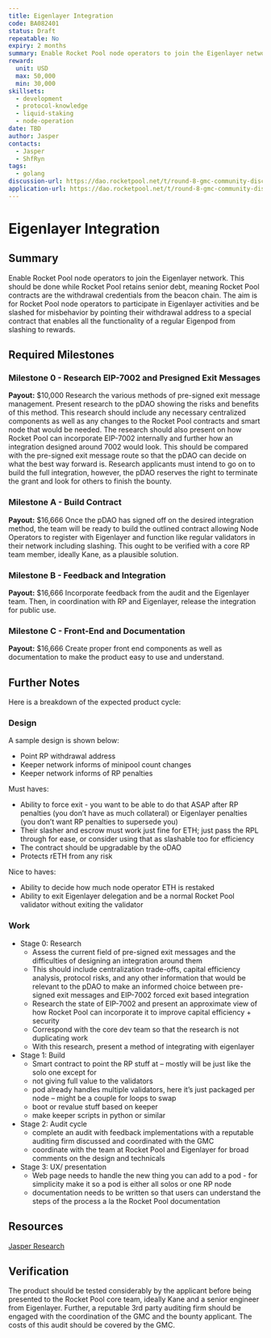```yaml
---
title: Eigenlayer Integration
code: BA082401
status: Draft
repeatable: No
expiry: 2 months
summary: Enable Rocket Pool node operators to join the Eigenlayer network.
reward: 
  unit: USD
  max: 50,000
  min: 30,000
skillsets:
  - development
  - protocol-knowledge
  - liquid-staking
  - node-operation
date: TBD
author: Jasper
contacts:
  - Jasper
  - ShfRyn
tags: 
  - golang
discussion-url: https://dao.rocketpool.net/t/round-8-gmc-community-discussion-of-submitted-applications/2557/19?u=shfryn
application-url: https://dao.rocketpool.net/t/round-8-gmc-community-discussion-of-submitted-applications/2557/19?u=shfryn
---
```


# Eigenlayer Integration

## Summary 
Enable Rocket Pool node operators to join the Eigenlayer network. This should be done while Rocket Pool retains senior debt, meaning Rocket Pool contracts are the withdrawal credentials from the beacon chain. The aim is for Rocket Pool node operators to participate in Eigenlayer activities and be slashed for misbehavior by pointing their withdrawal address to a special contract that enables all the functionality of a regular Eigenpod from slashing to rewards. 

## Required Milestones

### Milestone 0 - Research EIP-7002 and Presigned Exit Messages
**Payout:** $10,000
Research the various methods of pre-signed exit message management. Present research to the pDAO showing the risks and benefits of this method. This research should include any necessary centralized components as well as any changes to the Rocket Pool contracts and smart node that would be needed. The research should also present on how Rocket Pool can incorporate EIP-7002 internally and further how an integration designed around 7002 would look. This should be compared with the pre-signed exit message route so that the pDAO can decide on what the best way forward is. Research applicants must intend to go on to build the full integration, however, the pDAO reserves the right to terminate the grant and look for others to finish the bounty.

### Milestone A - Build Contract
**Payout:** $16,666
Once the pDAO has signed off on the desired integration method, the team will be ready to build the outlined contract allowing Node Operators to register with Eigenlayer and function like regular validators in their network including slashing. This ought to be verified with a core RP team member, ideally Kane, as a plausible solution.

### Milestone B - Feedback and Integration
**Payout:** $16,666
Incorporate feedback from the audit and the Eigenlayer team. Then, in coordination with RP and Eigenlayer, release the integration for public use.

### Milestone C - Front-End and Documentation
**Payout:** $16,666
Create proper front end components as well as documentation to make the product easy to use and understand.

## Further Notes
Here is a breakdown of the expected product cycle:

### Design
A sample design is shown below:
* Point RP withdrawal address
* Keeper network informs of minipool count changes
* Keeper network informs of RP penalties

Must haves:
* Ability to force exit - you want to be able to do that ASAP after RP penalties (you don’t have as much collateral) or Eigenlayer penalties (you don’t want RP penalties to supersede you)
* Their slasher and escrow must work just fine for ETH; just pass the RPL through for ease, or consider using that as slashable too for efficiency
* The contract should be upgradable by the oDAO
* Protects rETH from any risk

Nice to haves:
* Ability to decide how much node operator ETH is restaked
* Ability to exit Eigenlayer delegation and be a normal Rocket Pool validator without exiting the validator

### Work
* Stage 0: Research
    * Assess the current field of pre-signed exit messages and the difficulties of designing an integration around them
    * This should include centralization trade-offs, capital efficiency analysis, protocol risks, and any other information that would be relevant to the pDAO to make an informed choice between pre-signed exit messages and EIP-7002 forced exit based integration
    * Research the state of EIP-7002 and present an approximate view of how Rocket Pool can incorporate it to improve capital efficiency + security
    * Correspond with the core dev team so that the research is not duplicating work
    * With this research, present a method of integrating with eigenlayer
* Stage 1: Build
    * Smart contract to point the RP stuff at – mostly will be just like the solo one except for
    * not giving full value to the validators
    * pod already handles multiple validators, here it’s just packaged per node – might be a couple for loops to swap
    * boot or revalue stuff based on keeper
    * make keeper scripts in python or similar
* Stage 2: Audit cycle
     * complete an audit with feedback implementations with a reputable auditing firm discussed and coordinated with the GMC
     * coordinate with the team at Rocket Pool and Eigenlayer for broad comments on the design and technicals
* Stage 3: UX/ presentation
    * Web page needs to handle the new thing you can add to a pod - for simplicity make it so a pod is either all solos or one RP node
    * documentation needs to be written so that users can understand the steps of the process a la the Rocket Pool documentation

## Resources
[Jasper Research](https://mirror.xyz/jasperthefriendlyghost.eth/CvGJPdUZ7Fnnpa8DsEXtL-W4FxoBoublwsmN-Im0kfg)

## Verification
The product should be tested considerably by the applicant before being presented to the Rocket Pool core team, ideally Kane and a senior engineer from Eigenlayer. Further, a reputable 3rd party auditing firm should be engaged with the coordination of the GMC and the bounty applicant. The costs of this audit should be covered by the GMC.
